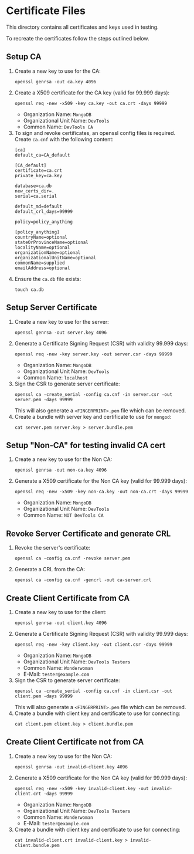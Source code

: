 # Certificate Files

This directory contains all certificates and keys used in testing.

To recreate the certificates follow the steps outlined below.

## Setup CA
1. Create a new key to use for the CA:
   ```
   openssl genrsa -out ca.key 4096
   ```
2. Create a X509 certificate for the CA key (valid for 99.999 days):
   ```
   openssl req -new -x509 -key ca.key -out ca.crt -days 99999
   ```
   * Organization Name: `MongoDB`
   * Organizational Unit Name: `DevTools`
   * Common Name: `DevTools CA`
3. To sign and revoke certificates, an openssl config files is required. Create `ca.cnf` with the following content:
   ```
   [ca]
   default_ca=CA_default

   [CA_default]
   certificate=ca.crt
   private_key=ca.key

   database=ca.db
   new_certs_dir=.
   serial=ca.serial

   default_md=default
   default_crl_days=99999

   policy=policy_anything

   [policy_anything]
   countryName=optional
   stateOrProvinceName=optional
   localityName=optional
   organizationName=optional
   organizationalUnitName=optional
   commonName=supplied
   emailAddress=optional
   ```
4. Ensure the `ca.db` file exists:
   ```
   touch ca.db
   ```

## Setup Server Certificate
1. Create a new key to use for the server:
   ```
   openssl genrsa -out server.key 4096
   ```
2. Generate a Certificate Signing Request (CSR) with validity 99.999 days:
   ```
   openssl req -new -key server.key -out server.csr -days 99999
   ```
   * Organization Name: `MongoDB`
   * Organizational Unit Name: `DevTools`
   * Common Name: `localhost`
3. Sign the CSR to generate server certificate:
   ```
   openssl ca -create_serial -config ca.cnf -in server.csr -out server.pem -days 99999
   ```
   This will also generate a `<FINGERPRINT>.pem` file which can be removed.
4. Create a bundle with server key and certificate to use for `mongod`:
   ```
   cat server.pem server.key > server.bundle.pem
   ```

## Setup "Non-CA" for testing invalid CA cert
1. Create a new key to use for the Non CA:
   ```
   openssl genrsa -out non-ca.key 4096
   ```
2. Generate a X509 certificate for the Non CA key (valid for 99.999 days):
   ```
   openssl req -new -x509 -key non-ca.key -out non-ca.crt -days 99999
   ```
   * Organization Name: `MongoDB`
   * Organizational Unit Name: `DevTools`
   * Common Name: `NOT DevTools CA`

## Revoke Server Certificate and generate CRL
1. Revoke the server's certificate:
   ```
   openssl ca -config ca.cnf -revoke server.pem
   ```
2. Generate a CRL from the CA:
   ```
   openssl ca -config ca.cnf -gencrl -out ca-server.crl
   ```

## Create Client Certificate from CA
1. Create a new key to use for the client:
   ```
   openssl genrsa -out client.key 4096
   ```
2. Generate a Certificate Signing Request (CSR) with validity 99.999 days:
   ```
   openssl req -new -key client.key -out client.csr -days 99999
   ```
   * Organization Name: `MongoDB`
   * Organizational Unit Name: `DevTools Testers`
   * Common Name: `Wonderwoman`
   * E-Mail: `tester@example.com`
3. Sign the CSR to generate server certificate:
   ```
   openssl ca -create_serial -config ca.cnf -in client.csr -out client.pem -days 99999
   ```
   This will also generate a `<FINGERPRINT>.pem` file which can be removed.
4. Create a bundle with client key and certificate to use for connecting:
   ```
   cat client.pem client.key > client.bundle.pem
   ```

## Create Client Certificate not from CA
1. Create a new key to use for the Non CA:
   ```
   openssl genrsa -out invalid-client.key 4096
   ```
2. Generate a X509 certificate for the Non CA key (valid for 99.999 days):
   ```
   openssl req -new -x509 -key invalid-client.key -out invalid-client.crt -days 99999
   ```
   * Organization Name: `MongoDB`
   * Organizational Unit Name: `DevTools Testers`
   * Common Name: `Wonderwoman`
   * E-Mail: `tester@example.com`
3. Create a bundle with client key and certificate to use for connecting:
   ```
   cat invalid-client.crt invalid-client.key > invalid-client.bundle.pem
   ```
